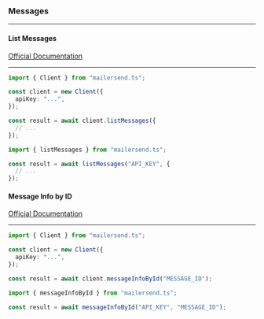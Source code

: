### Messages

---

#### List Messages

[Official Documentation](https://developers.mailersend.com/api/v1/messages.html#get-a-list-of-messages)

---

```typescript
import { Client } from "mailersend.ts";

const client = new Client({
  apiKey: "...",
});

const result = await client.listMessages({
  // ...
});
```

```typescript
import { listMessages } from "mailersend.ts";

const result = await listMessages("API_KEY", {
  // ...
});
```

#### Message Info by ID

[Official Documentation](https://developers.mailersend.com/api/v1/messages.html#get-information-for-a-single-message)

---

```typescript
import { Client } from "mailersend.ts";

const client = new Client({
  apiKey: "...",
});

const result = await client.messageInfoById("MESSAGE_ID");
```

```typescript
import { messageInfoById } from "mailersend.ts";

const result = await messageInfoById("API_KEY", "MESSAGE_ID");
```

